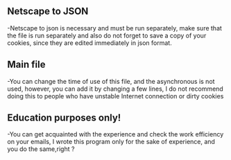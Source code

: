 ## Netscape to JSON

-Netscape to json  is necessary and must be run separately, make sure that the file is run separately and also do not forget to save a copy of your cookies, since they are edited immediately in json format.


## Main file

-You can change the time of use of this file, and the asynchronous is not used, however, you can add it by changing a few lines, I do not recommend doing this to people who have unstable Internet connection or dirty cookies


## Education purposes only!

-You can get acquainted with the experience and check the work efficiency on your emails, I wrote this program only for the sake of experience, and you do the same,right ?
